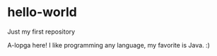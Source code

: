 # hello-world
Just my first repository

A-lopga here! I like programming any language, my favorite is Java. :)
